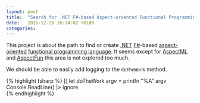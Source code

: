 ```yaml
---
layout: post
title:  "Search for .NET F#-based Aspect-oriented Functional Programming Language"
date:   2015-12-26 16:14:02 +0100
categories: 
---
```


This project is about the path to find or create [.NET](https://www.microsoft.com/net) [F#][fsharp]-based [aspect-oriented][aspect-oriented] [functional programming language][functional programming]. 
It seems except for [AspectML][aspectml] and [AspectFun][aspectfun] this area is not explored too much.


We should be able to easily add logging to the `doTheWork` method.

{% highlight fsharp %}
[<Log>]
let doTheWork argv =
    printfn "%A" argv
    Console.ReadLine() |> ignore		
{% endhighlight %}


[fsharp]: http://jekyllrb.com/docs/home
[aspectml]: http://sip.cs.princeton.edu/projects/aspectml/
[aspect-oriented]: https://en.wikipedia.org/wiki/Aspect-oriented_programming
[functional programming]: https://en.wikipedia.org/wiki/Functional_programming
[aspectfun]: http://sourceforge.net/projects/aspectfun/